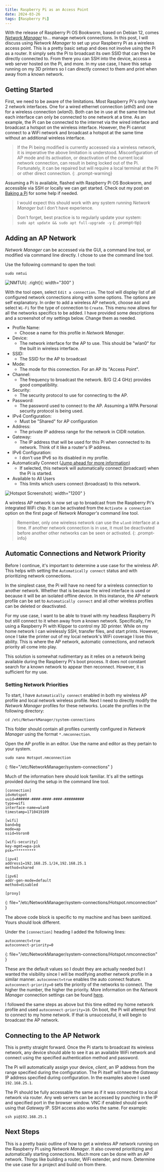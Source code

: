 ```yaml
---
title: Raspberry Pi as an Access Point
date: 2024-03-26
tags: [Raspberry Pi]
---
```


With the release of Raspberry Pi OS Bookworm, based on Debian 12, comes [*Network Manager*](https://wiki.debian.org/NetworkManager) to... manage network connections. In this post, I will discuss using *Network Manager* to set up your Raspberry Pi as a wireless access point. This is a pretty basic setup and does not involve using the Pi as a router. It simply sets the Pi to broadcast its own SSID that can then be directly connected to. From there you can SSH into the device, access a web server hosted on the Pi, and more. In my use case, I have this setup running on my 3D printers so I can directly connect to them and print when away from a known network. 

## Getting Started

First, we need to be aware of the limitations. Most Raspberry Pi's only have 2 network interfaces. One for a wired ethernet connection (*eth0*) and one for a wireless connection (*wlan0*). Both can be in use at the same time but each interface can only be connected to one network at a time. As an example, the Pi can be connected to the internet via the wired interface and broadcast a hotspot on the wireless interface. However, the Pi cannot connect to a WiFi network and broadcast a hotspot at the same time without an additional wireless interface.

>If the Pi being modified is currently accessed via a wireless network, it is imperative the above limitation is understood. Misconfiguration of AP mode and its activation, or deactivation of the current local network connection, can result in being locked out of the Pi. Fortunately, it can be repaired but will require a local terminal at the Pi or other direct connection.
{: .prompt-warning}

Assuming a Pi is available, flashed with Raspberry Pi OS Bookworm, and accessible via SSH or locally we can get started. Check out my post on [Baking a Pi](/pi/baking-pi/) for some help if needed.

>I would expect this should work with any system running *Network Manager* but I don't have experience.

>Don't forget, best practice is to regularly update your system:  
>`sudo apt update && sudo apt full-upgrade -y`
{: .prompt-tip}

## Adding an AP Network

*Network Manager* can be accessed via the GUI, a command line tool, or modified via command line directly. I chose to use the command line tool.

Use the following command to open the tool:

```console
sudo nmtui
```
![NMTUI](/Raspberry%20Pi/assets/nmtui.png){: .right}{: width="300" }

With the tool open, select `Edit a connection`. The tool will display list of all configured network connections along with some options. The options are self explanatory. In order to add a wireless AP network, choose `Add` and select `Wi-Fi` for the type of connection to `Create`. This menu now allows for all the networks specifics to be added. I have provided some descriptions and a screenshot of my settings below. Change them as needed.

* Profile Name: 
    * Choose a name for this profile in *Network Manager*.
* Device: 
    * The network interface for the AP to use. This should be "wlan0" for the built in wireless interface.
* SSID: 
    * The SSID for the AP to broadcast
* Mode: 
    * The mode for this connection. For an AP its "Access Point".
* Channel: 
    * The frequency to broadcast the network. B/G (2.4 GHz) provides good compatibility.
* Security: 
    * The security protocol to use for connecting to the AP.
* Password: 
    * The password used to connect to the AP. Assuming a WPA Personal security protocol is being used.
* IPv4 Configuration:
    * Must be "Shared" for AP configuration
* Address: 
    * The private IP address range for the network in CIDR notation.
* Gateway:
    * The IP address that will be used for this Pi when connected to its network. Think of it like a router's IP address.
* IPv6 Configuration:
    * I don't use IPv6 so its disabled in my profile.
* Automatically Connect ([Jump ahead for more information](/pi/auto_ap_mode/#automatic-connections-and-network-priority))
    * If selected, this network will automatically connect (broadcast) when the Pi is started. 
* Available to All Users
    * This limits which users connect (broadcast) to this network.

![Hotspot Screenshot](/Raspberry%20Pi/assets/hotspot.png){: width="1200" }

A wireless AP network is now set up to broadcast from the Raspberry Pi's integrated WiFi chip. It can be activated from the `Activate a connection` option on the first page of *Network Manager's* command line tool.

>Remember, only one wireless network can use the `wlan0` interface at a time. If another network connection is in use, it must be deactivated before another other networks can be seen or activated.
{: .prompt-info}

## Automatic Connections and Network Priority

Before I continue, it's important to determine a use case for the wireless AP. This helps with setting the `Automatically connect` status and with prioritizing network connections. 

In the simplest case, the Pi will have no need for a wireless connection to another network. Whether that is because the wired interface is used or because it will be an isolated offline device. In this instance, the AP network profile can be set to `Automatically connect` and all other wireless profiles can be deleted or deactivated. 

For my use case, I want to be able to travel with my headless Raspberry Pi but still connect to it when away from a known network. Specifically, I'm using a Raspberry Pi with Klipper to control my 3D printer. While on my home network I can wirelessly SSH, transfer files, and start prints. However, once I take the printer out of my local network's WiFi coverage I lose this ability. This is where the AP network, automatic connections, and network priority all come into play.

This solution is somewhat rudimentary as it relies on a network being available during the Raspberry Pi's boot process. It does not constant search for a known network to appear then reconnect. However, it is sufficient for my use.

### Setting Network Priorities

To start, I have `Automatically connect` enabled in both my wireless AP profile and local network wireless profile. Next I need to directly modify the *Network Manager* profiles for these networks. Locate the profiles in the following directory:

```console
cd /etc/NetworkManager/system-connections
```

This folder should contain all profiles currently configured in *Network Manager* using the format `*.nmconnection`.

Open the AP profile in an editor. Use the name and editor as they pertain to your system.

```console
sudo nano Hotspot.nmconnection
```
{: file="/etc/NetworkManager/system-connections" }

Much of the information here should look familiar. It's all the settings provided during the setup in the command line tool.

```console
[connection]
id=Hotspot
uuid=######-####-####-####-#########
type=wifi
interface-name=wlan0
timestamp=1710419109

[wifi]
band=bg
mode=ap
ssid=Voron0

[wifi-security]
key-mgmt=wpa-psk
psk=**********

[ipv4]
address1=192.168.25.1/24,192.168.25.1
method=shared

[ipv6]
addr-gen-mode=default
method=disabled

[proxy]
```
{: file="/etc/NetworkManager/system-connections/Hotspot.nmconnection" }

The above code block is specific to my machine and has been sanitized. Yours should look different.

Under the `[connection]` heading I added the following lines:

```console
autoconnect=true
autoconnect-priority=0
```
{: file="/etc/NetworkManager/system-connections/Hotspot.nmconnection" }

These are the default values so I doubt they are actually needed but I wanted the visibility since I will be modifying another network profile in a similar manner. `autoconnect=true` enables the auto connect feature. `autoconnect-priority=0` sets the priority of the networks to connect. The higher the number, the higher the priority. More information on the *Network Manager* connection settings can be found [here](https://developer-old.gnome.org/NetworkManager/stable/settings-connection.html).

I followed the same steps as above but this time edited my home network profile and used `autoconnect-priority=10`. On boot, the Pi will attempt first to connect to my home network. If that is unsuccessful, it will begin to broadcast the AP network.

## Connecting to the AP Network

This is pretty straight forward. Once the Pi starts to broadcast its wireless network, any device should able to see it as an available WiFi network and connect using the specified authentication method and password. 

The Pi will automatically assign your device, *client*, an IP address from the range specified during the configuration. The Pi itself will have the *Gateway* IP address specified during configuration. In the examples above I used `192.168.25.1`.

The Pi should be fully accessable the same as if it was connected to a local network via router. Any web servers can be accessed by punching in the IP and specified port in the browser window. VNC if enabled should work using that *Gateway* IP. SSH access also works the same. For example:

```console
ssh pi@192.168.25.1
``` 

## Next Steps

This is a pretty basic outline of how to get a wireless AP network running on the Raspberry Pi using *Network Manager*. It also covered prioritizing and automatically starting connections. Much more can be done with an AP network. Things like building a router, WiFi extender, and more. Determine the use case for a project and build on from there.